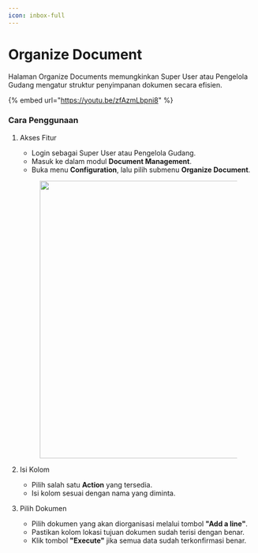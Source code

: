 ```yaml
---
icon: inbox-full
---
```


# Organize Document

Halaman Organize Documents memungkinkan Super User atau Pengelola Gudang mengatur struktur penyimpanan dokumen secara efisien.

{% embed url="https://youtu.be/zfAzmLbpni8" %}

### Cara Penggunaan <a href="#cara-penggunaan" id="cara-penggunaan"></a>

1.  Akses Fitur&#x20;

    * Login sebagai Super User atau Pengelola Gudang.
    * Masuk ke dalam modul **Document Management**.
    * Buka menu **Configuration**, lalu pilih submenu **Organize Document**.

    <figure><img src="https://document-management-system-1.gitbook.io/document-management-system/~gitbook/image?url=https%3A%2F%2F1011768869-files.gitbook.io%2F%7E%2Ffiles%2Fv0%2Fb%2Fgitbook-x-prod.appspot.com%2Fo%2Fspaces%252FLEturytqtHGPsYdglHaB%252Fuploads%252FMBWLy9c7eqEmfniXqjUY%252FDesain%2520tanpa%2520judul%2520%2820%29.png%3Falt%3Dmedia%26token%3D5c215995-570f-4421-b50e-dd8c2a36ec8f&#x26;width=768&#x26;dpr=4&#x26;quality=100&#x26;sign=4d0defba&#x26;sv=2" alt="" width="563"><figcaption></figcaption></figure>
2. Isi Kolom&#x20;
   * Pilih salah satu **Action** yang tersedia.
   * Isi kolom sesuai dengan nama yang diminta.
3.  Pilih Dokumen

    * Pilih dokumen yang akan diorganisasi melalui tombol **"Add a line"**.
    * Pastikan kolom lokasi tujuan dokumen sudah terisi dengan benar.
    * Klik tombol **"Execute"** jika semua data sudah terkonfirmasi benar.

